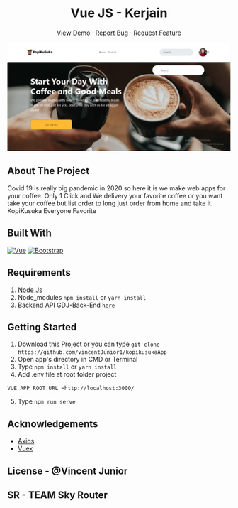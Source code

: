<h1 align='center'>Vue JS - Kerjain</h1>
  <p align="center">
    <a href="https://kopikusukaa.netlify.app/">View Demo</a>
    ·
    <a href="https://github.com/vincentJunior1/kopikusukaApp/issues">Report Bug</a>
    ·
    <a href="https://github.com/vincentJunior1/kopikusukaApp/pulls">Request Feature</a>
  </p>

![Image Banner](https://github.com/vincentJunior1/kopikusukaApp/blob/master/src/assets/landingPage.jpg)

## About The Project

Covid 19 is really big pandemic in 2020 so here it is we make web apps for your coffee.
Only 1 Click and We delivery your favorite coffee or you want take your coffee but list order to long just order from home and take it.
KopiKusuka Everyone Favorite

## Built With

[![Vue](https://img.shields.io/badge/Vue-v2.6.11-green)](https://github.com/vuejs/vue)
[![Bootstrap](https://img.shields.io/badge/Bootstrap-v4.5.x-blue)](https://github.com/bootstrap-vue/bootstrap-vue)

## Requirements

1. <a href="https://nodejs.org/en/download/">Node Js</a>
2. Node_modules `npm install` or `yarn install`
3. Backend API GDJ-Back-End [`here`](https://github.com/vincentJunior1/Backend-Kerjain)

## Getting Started

1. Download this Project or you can type `git clone https://github.com/vincentJunior1/kopikusukaApp`
2. Open app's directory in CMD or Terminal
3. Type `npm install` or `yarn install`
4. Add .env file at root folder project

```
VUE_APP_ROOT_URL =http://localhost:3000/
```

5. Type `npm run serve`

## Acknowledgements

- [Axios](https://www.npmjs.com/package/axios)
- [Vuex](https://vuex.vuejs.org/)

## License - @Vincent Junior

## SR - TEAM Sky Router
